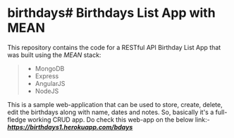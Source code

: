# birthdays# Birthdays List App with MEAN
This repository contains the code for a RESTful API Birthday List App that was built using the *MEAN* stack:
> - MongoDB 
> - Express
> - AngularJS
> - NodeJS 

This is a sample web-application that can be used to store, create, delete, edit the birthdays along with name, dates and notes. So, basically it's a full-fledge working CRUD app. Do check this web-app on the below link:-
 __*https://birthdays1.herokuapp.com/bdays*__
